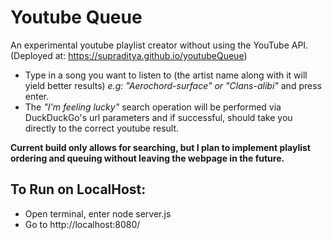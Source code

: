 # Youtube Queue

An experimental youtube playlist creator without using the YouTube API. (Deployed at: https://supraditya.github.io/youtubeQueue)

- Type in a song you want to listen to (the artist name along with it
  will yield better results) _e.g: "Aerochord-surface" or
  "Clans-alibi"_ and press enter.
- The _"I'm feeling lucky"_ search operation will be performed via
  DuckDuckGo's url parameters and if successful, should take you
  directly to the correct youtube result.

**Current build only allows for searching, but I plan to implement
playlist ordering and queuing without leaving the webpage in the
future.**

## To Run on LocalHost:

- Open terminal, enter node server.js
- Go to http://localhost:8080/
